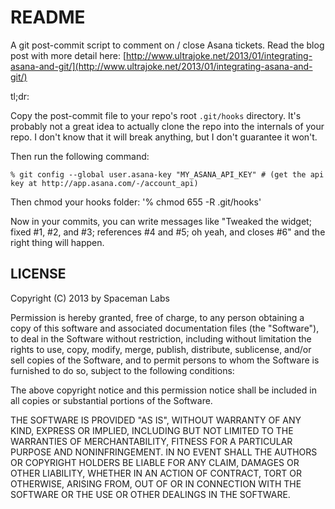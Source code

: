README
======

A git post-commit script to comment on / close Asana tickets. Read the blog post with more detail here: [http://www.ultrajoke.net/2013/01/integrating-asana-and-git/](http://www.ultrajoke.net/2013/01/integrating-asana-and-git/)

tl;dr:

Copy the post-commit file to your repo's root `.git/hooks` directory. It's probably not a great idea to actually clone the repo into the internals of your repo. I don't know that it will break anything, but I don't guarantee it won't.

Then run the following command:

`% git config --global user.asana-key "MY_ASANA_API_KEY" # (get the api key at http://app.asana.com/-/account_api)`

Then chmod your hooks folder:
'% chmod 655 -R .git/hooks'

Now in your commits, you can write messages like "Tweaked the widget; fixed #1, #2, and #3; references #4 and #5; oh yeah, and closes #6" and the right thing will happen.



LICENSE
-------

Copyright (C) 2013 by Spaceman Labs

Permission is hereby granted, free of charge, to any person obtaining a copy
of this software and associated documentation files (the "Software"), to deal
in the Software without restriction, including without limitation the rights
to use, copy, modify, merge, publish, distribute, sublicense, and/or sell
copies of the Software, and to permit persons to whom the Software is
furnished to do so, subject to the following conditions:

The above copyright notice and this permission notice shall be included in
all copies or substantial portions of the Software.

THE SOFTWARE IS PROVIDED "AS IS", WITHOUT WARRANTY OF ANY KIND, EXPRESS OR
IMPLIED, INCLUDING BUT NOT LIMITED TO THE WARRANTIES OF MERCHANTABILITY,
FITNESS FOR A PARTICULAR PURPOSE AND NONINFRINGEMENT. IN NO EVENT SHALL THE
AUTHORS OR COPYRIGHT HOLDERS BE LIABLE FOR ANY CLAIM, DAMAGES OR OTHER
LIABILITY, WHETHER IN AN ACTION OF CONTRACT, TORT OR OTHERWISE, ARISING FROM,
OUT OF OR IN CONNECTION WITH THE SOFTWARE OR THE USE OR OTHER DEALINGS IN
THE SOFTWARE.
